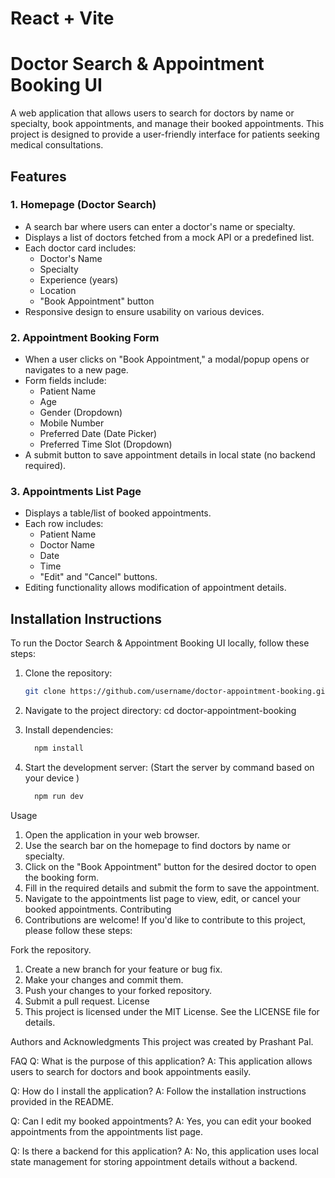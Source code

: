 # React + Vite
# Doctor Search & Appointment Booking UI

A web application that allows users to search for doctors by name or specialty, book appointments, and manage their booked appointments. This project is designed to provide a user-friendly interface for patients seeking medical consultations.

## Features

### 1. Homepage (Doctor Search)
- A search bar where users can enter a doctor's name or specialty.
- Displays a list of doctors fetched from a mock API or a predefined list.
- Each doctor card includes:
  - Doctor's Name
  - Specialty
  - Experience (years)
  - Location
  - "Book Appointment" button
- Responsive design to ensure usability on various devices.

### 2. Appointment Booking Form
- When a user clicks on "Book Appointment," a modal/popup opens or navigates to a new page.
- Form fields include:
  - Patient Name
  - Age
  - Gender (Dropdown)
  - Mobile Number
  - Preferred Date (Date Picker)
  - Preferred Time Slot (Dropdown)
- A submit button to save appointment details in local state (no backend required).

### 3. Appointments List Page
- Displays a table/list of booked appointments.
- Each row includes:
  - Patient Name
  - Doctor Name
  - Date
  - Time
  - "Edit" and "Cancel" buttons.
- Editing functionality allows modification of appointment details.

## Installation Instructions

To run the Doctor Search & Appointment Booking UI locally, follow these steps:

1. Clone the repository:
   ```bash
   git clone https://github.com/username/doctor-appointment-booking.git
2. Navigate to the project directory:
     cd doctor-appointment-booking

3. Install dependencies:
   ```bash
     npm install
   
5. Start the development server: (Start the server by command based on your device )  
   ```bash
     npm run dev       
Usage
1. Open the application in your web browser.
2. Use the search bar on the homepage to find doctors by name or specialty.
3. Click on the "Book Appointment" button for the desired doctor to open the booking form.
4. Fill in the required details and submit the form to save the appointment.
5. Navigate to the appointments list page to view, edit, or cancel your booked appointments.
Contributing
6. Contributions are welcome! If you'd like to contribute to this project, please follow these steps:

Fork the repository.
1. Create a new branch for your feature or bug fix.
2. Make your changes and commit them.
3. Push your changes to your forked repository.
4. Submit a pull request.
License
5. This project is licensed under the MIT License. See the LICENSE file for details.

Authors and Acknowledgments
This project was created by Prashant Pal.


FAQ
Q: What is the purpose of this application?
A: This application allows users to search for doctors and book appointments easily.

Q: How do I install the application?
A: Follow the installation instructions provided in the README.

Q: Can I edit my booked appointments?
A: Yes, you can edit your booked appointments from the appointments list page.

Q: Is there a backend for this application?
A: No, this application uses local state management for storing appointment details without a backend.
   
